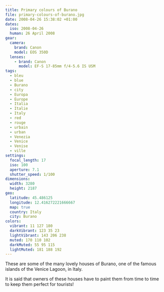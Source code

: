 ```yaml
---
title: Primary colours of Burano
file: primary-colours-of-burano.jpg
date: 2008-04-26 15:38:02 +01:00
dates:
  iso: 2008-04-26
  human: 26 April 2008
gear:
  camera:
    brand: Canon
    model: EOS 350D
  lenses:
    - brand: Canon
      model: EF-S 17-85mm f/4-5.6 IS USM
tags:
  - bleu
  - blue
  - Burano
  - city
  - Europa
  - Europe
  - Italia
  - Italie
  - Italy
  - red
  - rouge
  - urbain
  - urban
  - Venezia
  - Venice
  - Venise
  - ville
settings:
  focal_length: 17
  iso: 100
  aperture: 7.1
  shutter_speed: 1/100
dimensions:
  width: 3280
  height: 2187
geo:
  latitude: 45.486125
  longitude: 12.416272221666667
  map: true
  country: Italy
  city: Burano
colors:
  vibrant: 11 127 180
  darkVibrant: 123 35 23
  lightVibrant: 143 206 238
  muted: 170 110 102
  darkMuted: 55 95 115
  lightMuted: 181 188 192
---
```


These are some of the many lovely houses of Burano, one of the famous islands of the Venice Lagoon, in Italy.

It is said that owners of these houses have to paint them from time to time to keep them perfect for tourists!
